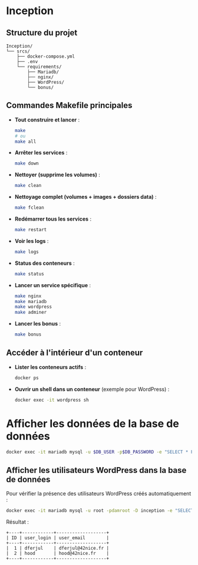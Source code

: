 # Inception

## Structure du projet
```
Inception/
└── srcs/
    ├── docker-compose.yml
    ├── .env
    └── requirements/
        ├── Mariadb/
        ├── nginx/
        ├── WordPress/
        └── bonus/
```

## Commandes Makefile principales

- **Tout construire et lancer** :
  ```bash
  make
  # ou
  make all
  ```
- **Arrêter les services** :
  ```bash
  make down
  ```
- **Nettoyer (supprime les volumes)** :
  ```bash
  make clean
  ```
- **Nettoyage complet (volumes + images + dossiers data)** :
  ```bash
  make fclean
  ```
- **Redémarrer tous les services** :
  ```bash
  make restart
  ```
- **Voir les logs** :
  ```bash
  make logs
  ```
- **Status des conteneurs** :
  ```bash
  make status
  ```
- **Lancer un service spécifique** :
  ```bash
  make nginx
  make mariadb
  make wordpress
  make adminer
  ```
- **Lancer les bonus** :
  ```bash
  make bonus
  ```

## Accéder à l'intérieur d'un conteneur

- **Lister les conteneurs actifs** :
  ```bash
  docker ps
  ```
- **Ouvrir un shell dans un conteneur** (exemple pour WordPress) :
  ```bash
  docker exec -it wordpress sh
  ```
# Afficher les données de la base de données
  ```bash
  docker exec -it mariadb mysql -u $DB_USER -p$DB_PASSWORD -e "SELECT * FROM $DB_NAME.wp_users;"
  ```

## Afficher les utilisateurs WordPress dans la base de données

Pour vérifier la présence des utilisateurs WordPress créés automatiquement :

```bash
docker exec -it mariadb mysql -u root -pdamroot -D inception -e "SELECT ID, user_login, user_email FROM wp_users;"
```

Résultat :

```
+----+------------+-------------------+
| ID | user_login | user_email        |
+----+------------+-------------------+
|  1 | dferjul    | dferjul@42nice.fr |
|  2 | hood       | hood@42nice.fr    |
+----+------------+-------------------+
```

